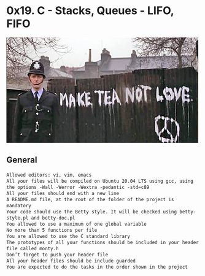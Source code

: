 # 0x19. C - Stacks, Queues - LIFO, FIFO

![plot](tests/CFYYWy6UEAE9Ow-.png)

## General

    Allowed editors: vi, vim, emacs
    All your files will be compiled on Ubuntu 20.04 LTS using gcc, using the options -Wall -Werror -Wextra -pedantic -std=c89
    All your files should end with a new line
    A README.md file, at the root of the folder of the project is mandatory
    Your code should use the Betty style. It will be checked using betty-style.pl and betty-doc.pl
    You allowed to use a maximum of one global variable
    No more than 5 functions per file
    You are allowed to use the C standard library
    The prototypes of all your functions should be included in your header file called monty.h
    Don’t forget to push your header file
    All your header files should be include guarded
    You are expected to do the tasks in the order shown in the project
